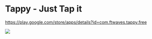 # Tappy - Just Tap it

https://play.google.com/store/apps/details?id=com.ftwaves.tappy.free

![](https://cloud.githubusercontent.com/assets/2450760/2938945/9970bb4c-d92a-11e3-83b2-7fabf53a1286.png)
